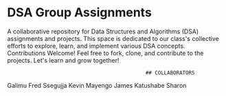 # DSA Group Assignments
 A collaborative repository for Data Structures and Algorithms (DSA) assignments and projects. This space is dedicated to our class's collective efforts to explore, learn, and implement various DSA concepts.  Contributions Welcome! Feel free to fork, clone, and contribute to the projects. Let's learn and grow together!
 
                                                 ## COLLABORATORS 
Galimu Fred
Ssegujja Kevin
Mayengo James
Katushabe Sharon
